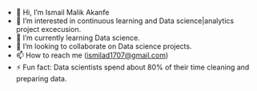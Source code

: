 - 👋 Hi, I’m Ismail Malik Akanfe
- 👀 I’m interested in continuous learning and Data science|analytics project excecusion.
- 🌱 I’m currently learning Data science.
- 💞️ I’m looking to collaborate on Data science projects.
- 📫 How to reach me (ismilad1707@gmail.com)
- ⚡ Fun fact: Data scientists spend about 80% of their time cleaning and preparing data.

<!---
Ismilad/Ismilad is a ✨ special ✨ repository because its `README.md` (this file) appears on your GitHub profile.
You can click the Preview link to take a look at your changes.
--->
